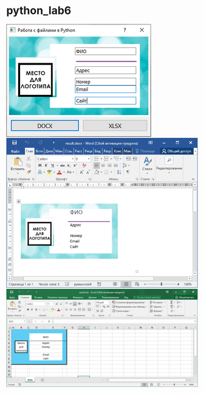 # python_lab6
![srcreenshot](scr6.1_1.png)
![srcreenshot](scr6.1_2.png)
![srcreenshot](scr6.1_3.png)
